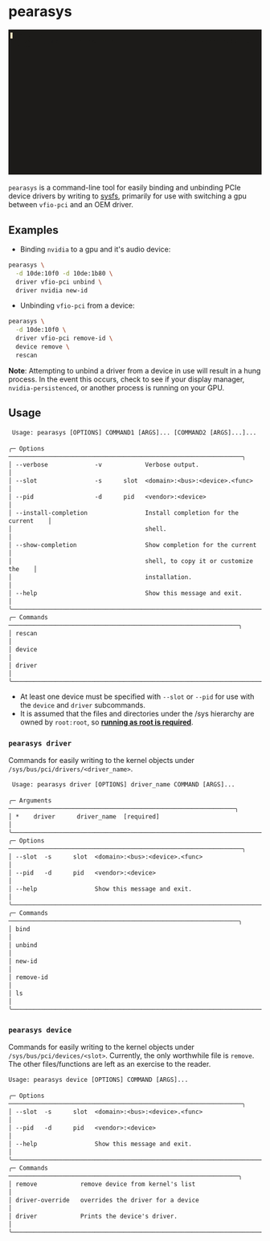# pearasys

![](docs/demo.gif)

`pearasys` is a command-line tool for easily binding and unbinding PCIe device drivers by writing to [sysfs](https://www.kernel.org/doc/Documentation/ABI/testing/sysfs-bus-pci), primarily for use with switching a gpu between `vfio-pci` and an OEM driver.

## Examples

- Binding `nvidia` to a gpu and it's audio device:

```sh
pearasys \
  -d 10de:10f0 -d 10de:1b80 \
  driver vfio-pci unbind \
  driver nvidia new-id
```

- Unbinding `vfio-pci` from a device:

```sh
pearasys \
  -d 10de:10f0 \
  driver vfio-pci remove-id \
  device remove \
  rescan
```

**Note**: Attempting to unbind a driver from a device in use will result in a hung process. In the event this occurs, check to see if your display manager, `nvidia-persistenced`, or another process is running on your GPU.

## Usage

```plaintext
 Usage: pearasys [OPTIONS] COMMAND1 [ARGS]... [COMMAND2 [ARGS]...]...

╭─ Options ─────────────────────────────────────────────────────────────────╮
│ --verbose             -v            Verbose output.                       │
│ --slot                -s      slot  <domain>:<bus>:<device>.<func>        │
│ --pid                 -d      pid   <vendor>:<device>                     │
│ --install-completion                Install completion for the current    │
│                                     shell.                                │
│ --show-completion                   Show completion for the current       │
│                                     shell, to copy it or customize the    │
│                                     installation.                         │
│ --help                              Show this message and exit.           │
╰───────────────────────────────────────────────────────────────────────────╯
╭─ Commands ────────────────────────────────────────────────────────────────╮
│ rescan                                                                    │
│ device                                                                    │
│ driver                                                                    │
╰───────────────────────────────────────────────────────────────────────────╯
```

- At least one device must be specified with `--slot` or `--pid` for use with the `device` and `driver` subcommands.
- It is assumed that the files and directories under the /sys hierarchy are owned by `root:root`, so **[running as root is required](https://github.com/pearagit/pearasys/blob/master/src/pearasys/state.py#L22)**.

### `pearasys driver`

Commands for easily writing to the kernel objects under `/sys/bus/pci/drivers/<driver_name>`.

```plaintext
 Usage: pearasys driver [OPTIONS] driver_name COMMAND [ARGS]...

╭─ Arguments ───────────────────────────────────────────────────────────────╮
│ *    driver      driver_name  [required]                                  │
╰───────────────────────────────────────────────────────────────────────────╯
╭─ Options ─────────────────────────────────────────────────────────────────╮
│ --slot  -s      slot  <domain>:<bus>:<device>.<func>                      │
│ --pid   -d      pid   <vendor>:<device>                                   │
│ --help                Show this message and exit.                         │
╰───────────────────────────────────────────────────────────────────────────╯
╭─ Commands ────────────────────────────────────────────────────────────────╮
│ bind                                                                      │
│ unbind                                                                    │
│ new-id                                                                    │
│ remove-id                                                                 │
│ ls                                                                        │
╰───────────────────────────────────────────────────────────────────────────╯
```

### `pearasys device`

Commands for easily writing to the kernel objects under `/sys/bus/pci/devices/<slot>`. Currently, the only worthwhile file is `remove`. The other files/functions are left as an exercise to the reader.

```plaintext
Usage: pearasys device [OPTIONS] COMMAND [ARGS]...

╭─ Options ─────────────────────────────────────────────────────────────────╮
│ --slot  -s      slot  <domain>:<bus>:<device>.<func>                      │
│ --pid   -d      pid   <vendor>:<device>                                   │
│ --help                Show this message and exit.                         │
╰───────────────────────────────────────────────────────────────────────────╯
╭─ Commands ────────────────────────────────────────────────────────────────╮
│ remove            remove device from kernel's list                        │
│ driver-override   overrides the driver for a device                       │
│ driver            Prints the device's driver.                             │
╰───────────────────────────────────────────────────────────────────────────╯
```
